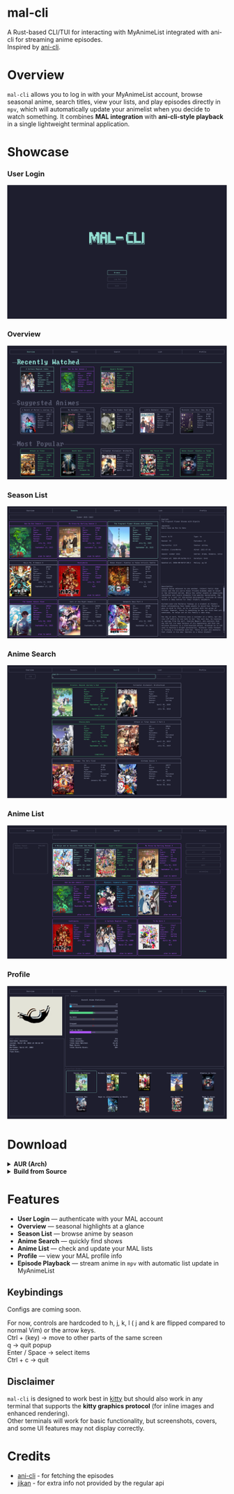 # mal-cli

A Rust-based CLI/TUI for interacting with MyAnimeList integrated with ani-cli for streaming anime episodes.  
Inspired by [ani-cli](https://github.com/pystardust/ani-cli).


# Overview

`mal-cli` allows you to log in with your MyAnimeList account, browse seasonal anime, search titles, view your lists, and play episodes directly in `mpv`, which will automatically update your animelist when you decide to watch something.
It combines **MAL integration** with **ani-cli-style playback** in a single lightweight terminal application.


# Showcase

### User Login
![User Login](docs/1.png)

### Overview
![Overview](docs/2.png)

### Season List
![Season List](docs/3.png)

### Anime Search
![Anime Search](docs/4.png)

### Anime List
![Anime List](docs/5.png)

### Profile
![Profile](docs/6.png)


# Download

<details>
<summary><strong>AUR (Arch)</strong></summary>

```bash
yay -S mal
````

Run with:

```bash
mal
# or
mal-cli
```

</details>

<details>
<summary><strong>Build from Source</strong></summary>

```bash
git clone https://github.com/swstl/mal-cli.git
cd mal-cli
cargo build --release
```

Run with:

```bash
./target/release/mal-cli
```

</details>


# Features

* **User Login** — authenticate with your MAL account
* **Overview** — seasonal highlights at a glance
* **Season List** — browse anime by season
* **Anime Search** — quickly find shows
* **Anime List** — check and update your MAL lists
* **Profile** — view your MAL profile info
* **Episode Playback** — stream anime in `mpv` with automatic list update in MyAnimeList


## Keybindings
Configs are coming soon. 

For now, controls are hardcoded to h, j, k, l ( j and k are flipped compared to normal Vim) or the arrow keys.  
Ctrl + (key) → move to other parts of the same screen  
q → quit popup  
Enter / Space → select items  
Ctrl + c → quit  

## Disclaimer

`mal-cli` is designed to work best in [kitty](https://sw.kovidgoyal.net/kitty/) but should also work in any terminal that supports the **kitty graphics protocol** (for inline images and enhanced rendering).  
Other terminals will work for basic functionality, but screenshots, covers, and some UI features may not display correctly.


# Credits

* [ani-cli](https://github.com/pystardust/ani-cli) - for fetching the episodes
* [jikan](https://github.com/jikan-me/jikan) - for extra info not provided by the regular api

